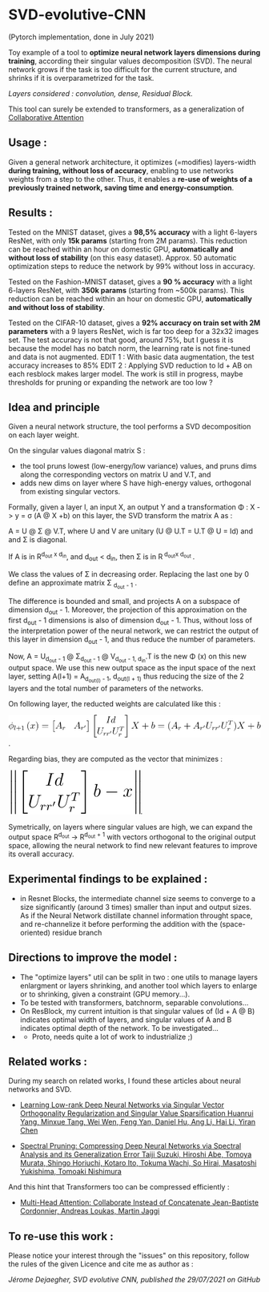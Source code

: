 # SVD-evolutive-CNN
(Pytorch implementation, done in July 2021)

Toy example of a tool to **optimize neural network layers dimensions during training**, according their singular values decomposition (SVD).
The neural network grows if the task is too difficult for the current structure, and shrinks if it is overparametrized for the task.

*Layers considered : convolution, dense, Residual Block.*

This tool can surely be extended to transformers, as a generalization of [Collaborative Attention](https://arxiv.org/abs/2006.16362)

## Usage :
Given a general network architecture, it optimizes (=modifies) layers-width **during training, without loss of accuracy**, enabling to use networks weights from a step to the other.
Thus, it enables a **re-use of weights of a previously trained network, saving time and energy-consumption**.

## Results :
Tested on the MNIST dataset, gives a **98,5% accuracy** with a light 6-layers ResNet, with only **15k params** (starting from 2M params). This reduction can be reached within an hour on domestic GPU, **automatically and without loss of stability** (on this easy dataset). Approx. 50 automatic optimization steps to reduce the network by 99% without loss in accuracy.

Tested on the Fashion-MNIST dataset, gives a **90 % accuracy** with a light 6-layers ResNet, with **350k params** (starting from ~500k params). This reduction can be reached within an hour on domestic GPU, **automatically and without loss of stability**. 

Tested on the CIFAR-10 dataset, gives a **92% accuracy on train set with 2M parameters** with a 9 layers ResNet, wich is far too deep for a 32x32 images set. The test accuracy is not that good, around 75%, but I guess it is because the model has no batch norm, the learning rate is not fine-tuned and data is not augmented.
EDIT 1 : With basic data augmentation, the test accuracy increases to 85%
EDIT 2 : Applying SVD reduction to Id + AB on each resblock makes larger model. The work is still in progress, maybe thresholds for pruning or expanding the network are too low ?

## Idea and principle
Given a neural network structure, the tool performs a SVD decomposition on each layer weight.

On the singular values diagonal matrix S :
- the tool pruns lowest (low-energy/low variance) values, and pruns dims along the corresponding vectors on matrix U and V.T, and 
- adds new dims on layer where S have high-energy values, orthogonal from existing singular vectors.

Formally, given a layer l, an input X, an output Y and a transformation Φ : X -> y = σ (A @ X +b) on this layer, the SVD transform the matrix A as :

A = U @ Σ @ V.T, where U and V are unitary (U @ U.T = U.T @ U = Id) and and &Sigma; is diagonal.

If A is in R<sup>d<sub>out</sub> x d<sub>in</sub></sup>, and d<sub>out</sub> < d<sub>in</sub>, then &Sigma; is in R<sup> d<sub>out</sub>x d<sub>out</sub> </sup> .

We class the values of &Sigma; in decreasing order. Replacing the last one by 0 define an approximate matrix &Sigma; <sub>d<sub>out</sub> - 1</sub> .

The difference is bounded and small, and projects A on a subspace of dimension d<sub>out</sub> - 1. Moreover, the projection of this approximation on the first d<sub>out</sub> - 1</sub> dimensions is also of dimension d<sub>out</sub> - 1.
Thus, without loss of the interpretation power of the neural network, we can restrict the output of this layer in dimension d<sub>out</sub> - 1, and thus reduce the number of parameters.

Now, A = U<sub>d<sub>out</sub> - 1</sub> @ Σ<sub>d<sub>out</sub> - 1</sub> @ V<sub>d<sub>out</sub> - 1, d<sub>in</sub></sub>.T is the new &Phi; (x) on this new output space. 
 We use this new output space as the input space of the next layer, setting A(l+1) = A<sub>d<sub>out(l)</sub> - 1</sub>, d<sub>out(l + 1)</sub></sub> thus reducing the size of the 2 layers and the total number of parameters of the networks.
 
On following layer, the reducted weights are calculated like this : 
 
![next_layer_shrinking_equations](img/Eqn4_next_layer_approx.svg). 

Regarding bias, they are computed as the vector that minimizes :

![bias_approx_equations](img/Eqn5_bias_approx.svg). 

Symetrically, on layers where singular values are high, we can expand the output space R<sup>d<sub>out</sub></sup> -> R<sup>d<sub>out</sub> + 1</sup> with vectors orthogonal to the original output space, allowing the neural network to find new relevant features to improve its overall accuracy.


## Experimental findings to be explained : 
- in Resnet Blocks, the intermediate channel size seems to converge to a size significantly (around 3 times) smaller than input and output sizes. As if the Neural Network distillate channel information throught space, and re-channelize it before performing the addition with the (space-oriented) residue branch


## Directions to improve the model : 
- The "optimize layers" util can be split in two : one utils to manage layers enlargment or layers shrinking, and another tool which layers to enlarge or to shrinking, given a constraint (GPU memory...). 
- To be tested with transformers, batchnorm, separable convolutions...
- On ResBlock, my current intuition is that singular values of (Id + A @ B) indicates optimal width of layers, and singular values of A and B indicates optimal depth of the network. To be investigated...
- - Proto, needs quite a lot of work to industrialize ;)


## Related works : 
During my search on related works, I found these articles about neural networks and SVD.

- [Learning Low-rank Deep Neural Networks via Singular Vector Orthogonality Regularization and Singular Value Sparsification
Huanrui Yang, Minxue Tang, Wei Wen, Feng Yan, Daniel Hu, Ang Li, Hai Li, Yiran Chen](https://arxiv.org/abs/2004.09031)

- [Spectral Pruning: Compressing Deep Neural Networks via Spectral Analysis and its Generalization Error
Taiji Suzuki, Hiroshi Abe, Tomoya Murata, Shingo Horiuchi, Kotaro Ito, Tokuma Wachi, So Hirai, Masatoshi Yukishima, Tomoaki Nishimura](https://arxiv.org/abs/1808.08558)

And this hint that Transformers too can be compressed efficiently :
- [Multi-Head Attention: Collaborate Instead of Concatenate 
Jean-Baptiste Cordonnier, Andreas Loukas, Martin Jaggi](https://arxiv.org/abs/2006.16362)

## To re-use this work :

Please notice your interest through the "issues" on this repository, follow the rules of the given Licence and cite me as author as :

_Jérome Dejaegher, SVD evolutive CNN, published the 29/07/2021 on GitHub_
